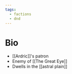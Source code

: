 ```yaml
---
tags:
  - factions
  - dnd
---
```

# Bio
- [[Ardric]]'s patron
- Enemy of [[The Great Eye]]
- Dwells in the [[astral plain]]